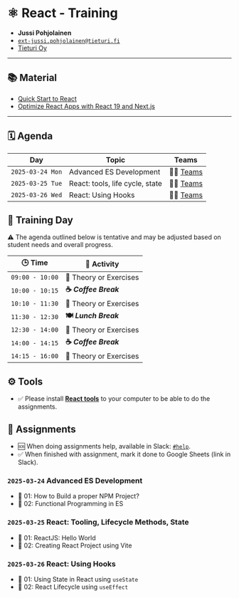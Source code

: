 # ⚛️ React - Training

- **Jussi Pohjolainen**
- [`ext-jussi.pohjolainen@tieturi.fi`](mailto:ext-jussi.pohjolainen@tieturi.fi)
- [Tieturi Oy](https://www.tieturi.fi)

---

## 📚 Material

- [Quick Start to React](https://speakerdeck.com/pohjus/quick-start-to-react)
- [Optimize React Apps with React 19 and Next.js](https://speakerdeck.com/pohjus/sustainability-in-web-development-how-to-optimize-react-apps)

---

## 🗓️ Agenda

| Day              | Topic                           | Teams                                                                                                                                                                                                                                                           |
| ---------------- | ------------------------------- | --------------------------------------------------------------------------------------------------------------------------------------------------------------------------------------------------------------------------------------------------------------- |
| `2025-03-24 Mon` | Advanced ES Development         | 👩‍💻 [Teams](https://teams.microsoft.com/l/meetup-join/19%3ameeting_ZWFjMDEyZWYtZWFkYi00NTVhLTliYzEtZmZkMGMzMWZiYzQw%40thread.v2/0?context=%7b%22Tid%22%3a%228dd62fd5-ea07-4361-a5d3-2f4586d7303b%22%2c%22Oid%22%3a%228b563574-c9e2-47e4-a103-21b0f2d8dd81%22%7d) |
| `2025-03-25 Tue` | React: tools, life cycle, state | 👩‍💻 [Teams](https://teams.microsoft.com/l/meetup-join/19%3ameeting_ZWFjMDEyZWYtZWFkYi00NTVhLTliYzEtZmZkMGMzMWZiYzQw%40thread.v2/0?context=%7b%22Tid%22%3a%228dd62fd5-ea07-4361-a5d3-2f4586d7303b%22%2c%22Oid%22%3a%228b563574-c9e2-47e4-a103-21b0f2d8dd81%22%7d) |
| `2025-03-26 Wed` | React: Using Hooks              | 👩‍💻 [Teams](https://teams.microsoft.com/l/meetup-join/19%3ameeting_ZWFjMDEyZWYtZWFkYi00NTVhLTliYzEtZmZkMGMzMWZiYzQw%40thread.v2/0?context=%7b%22Tid%22%3a%228dd62fd5-ea07-4361-a5d3-2f4586d7303b%22%2c%22Oid%22%3a%228b563574-c9e2-47e4-a103-21b0f2d8dd81%22%7d) |

## 📅 Training Day

⚠️ The agenda outlined below is tentative and may be adjusted based on student needs and overall progress.

| 🕒 Time         | 📌 Activity            |
| --------------- | ---------------------- |
| `09:00 - 10:00` | 📖 Theory or Exercises |
| `10:00 - 10:15` | **☕ _Coffee Break_**  |
| `10:10 - 11:30` | 📖 Theory or Exercises |
| `11:30 - 12:30` | **🍽️ _Lunch Break_**   |
| `12:30 - 14:00` | 📖 Theory or Exercises |
| `14:00 - 14:15` | **☕ _Coffee Break_**  |
| `14:15 - 16:00` | 📖 Theory or Exercises |

## ⚙️ Tools

- ✅ Please install [**React tools**](https://github.com/pohjus/docs-install-development-tools/blob/main/install-react-tools.md) to your computer to be able to do the assignments.

## 📝 Assignments

- 🆘 When doing assignments help, available in Slack: [`#help`](https://react-g5h6480.slack.com/archives/C08H9KX7GDD).
- ✅ When finished with assignment, mark it done to Google Sheets (link in Slack).

### `2025-03-24` Advanced ES Development

- 📝 01: How to Build a proper NPM Project?
- 📝 02: Functional Programming in ES

### `2025-03-25` React: Tooling, Lifecycle Methods, State

- 📝 01: ReactJS: Hello World
- 📝 02: Creating React Project using Vite

### `2025-03-26` React: Using Hooks

- 📝 01: Using State in React using `useState`
- 📝 02: React Lifecycle using `useEffect`
